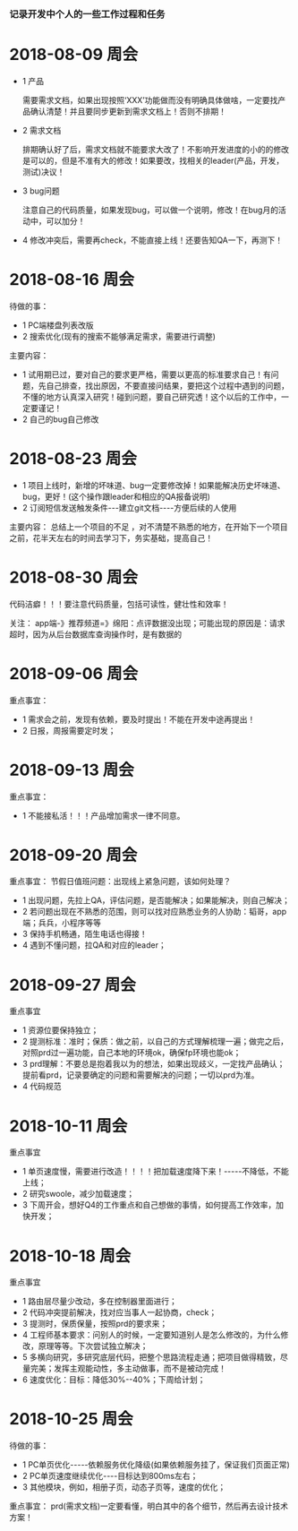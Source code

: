 ### 记录开发中个人的一些工作过程和任务

# 2018-08-09 周会

 - 1 产品  
 
   需要需求文档，如果出现按照‘XXX’功能做而没有明确具体做啥，一定要找产品确认清楚！并且要同步更新到需求文档上！否则不排期！

 - 2  需求文档

   排期确认好了后，需求文档就不能要求大改了！不影响开发进度的小的的修改是可以的，但是不准有大的修改！如果要改，找相关的leader(产品，开发，测试)决议！

 - 3 bug问题

   注意自己的代码质量，如果发现bug，可以做一个说明，修改！在bug月的活动中，可以加分！

 - 4 修改冲突后，需要再check，不能直接上线！还要告知QA一下，再测下！


# 2018-08-16 周会

  待做的事：

 - 1 PC端楼盘列表改版
 - 2 搜索优化(现有的搜索不能够满足需求，需要进行调整)

  主要内容：
 - 1 试用期已过，要对自己的要求更严格，需要以更高的标准要求自己！有问题，先自己排查，找出原因，不要直接问结果，要把这个过程中遇到的问题，不懂的地方认真深入研究！碰到问题，要自己研究透！这个以后的工作中，一定要谨记！
 - 2 自己的bug自己修改


# 2018-08-23 周会

 - 1  项目上线时，新增的坏味道、bug一定要修改掉！如果能解决历史坏味道、bug，更好！(这个操作跟leader和相应的QA报备说明)
 - 2 订阅短信发送触发条件---建立git文档----方便后续的人使用

 主要内容：
  总结上一个项目的不足 ，对不清楚不熟悉的地方，在开始下一个项目之前，花半天左右的时间去学习下，务实基础，提高自己！


# 2018-08-30 周会

  代码洁癖！！！要注意代码质量，包括可读性，健壮性和效率！

  关注：
  app端-》推荐频道=》绵阳：点评数据没出现；可能出现的原因是：请求超时，因为从后台数据库查询操作时，是有数据的


# 2018-09-06 周会

   重点事宜：
 - 1  需求会之前，发现有依赖，要及时提出！不能在开发中途再提出！
 - 2  日报，周报需要定时发；


# 2018-09-13 周会

   重点事宜：
 - 1 不能接私活！！！产品增加需求一律不同意。


# 2018-09-20 周会

  重点事宜：
  节假日值班问题：出现线上紧急问题，该如何处理？
 - 1 出现问题，先拉上QA，评估问题，是否能解决；如果能解决，则自己解决；
 - 2 若问题出现在不熟悉的范围，则可以找对应熟悉业务的人协助：韬哥，app端；兵兵，小程序等等
 - 3 保持手机畅通，陌生电话也得接！
 - 4 遇到不懂问题，拉QA和对应的leader；



# 2018-09-27 周会

  重点事宜
 - 1 资源位要保持独立；
 - 2 提测标准：准时；保质：做之前，以自己的方式理解梳理一遍；做完之后，对照prd过一遍功能，自己本地的环境ok，确保fp环境也能ok；
 - 3 prd理解：不要总是抱着我以为的想法，如果出现歧义，一定找产品确认；提前看prd，记录要确定的问题和需要解决的问题；一切以prd为准。
 - 4 代码规范


# 2018-10-11 周会

  重点事宜
 - 1 单页速度慢，需要进行改造！！！！把加载速度降下来！-----不降低，不能上线；
 - 2 研究swoole，减少加载速度；
 - 3 下周开会，想好Q4的工作重点和自己想做的事情，如何提高工作效率，加快开发；


# 2018-10-18  周会

  重点事宜
 - 1  路由层尽量少改动，多在控制器里面进行；
 - 2 代码冲突提前解决，找对应当事人一起协商，check；
 - 3 提测时，保质保量，按照prd的要求来；
 - 4 工程师基本要求：问别人的时候，一定要知道别人是怎么修改的，为什么修改，原理等等。下次尝试独立解决；
 - 5 多横向研究，多研究底层代码，把整个思路流程走通；把项目做得精致，尽量完美；发挥主观能动性，多主动做事，而不是被动完成！
 - 6  速度优化：目标：降低30%--40%；下周给计划；


# 2018-10-25 周会

  待做的事：
 - 1 PC单页优化-----依赖服务优化降级(如果依赖服务挂了，保证我们页面正常)
 - 2 PC单页速度继续优化----目标达到800ms左右；
 - 3 其他模块，例如，相册子页，动态子页等，速度的优化；

  重点事宜： 
  prd(需求文档)一定要看懂，明白其中的各个细节，然后再去设计技术方案！


